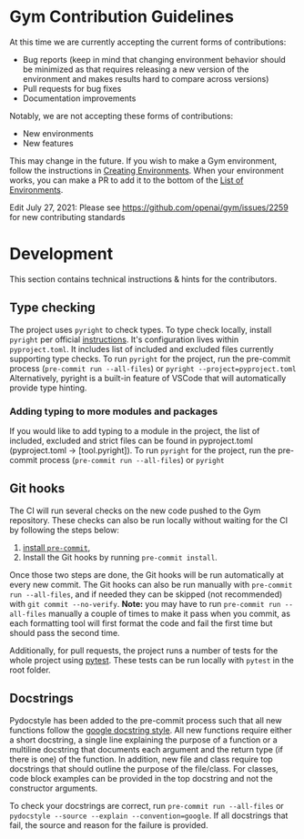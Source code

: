 # Gym Contribution Guidelines

At this time we are currently accepting the current forms of contributions:

- Bug reports (keep in mind that changing environment behavior should be minimized as that requires releasing a new version of the environment and makes results hard to compare across versions)
- Pull requests for bug fixes
- Documentation improvements

Notably, we are not accepting these forms of contributions:

- New environments
- New features

This may change in the future.
If you wish to make a Gym environment, follow the instructions in [Creating Environments](https://github.com/openai/gym/blob/master/docs/creating_environments.md).  When your environment works, you can make a PR to add it to the bottom of the [List of Environments](https://github.com/openai/gym/blob/master/docs/third_party_environments.md).


Edit July 27, 2021: Please see https://github.com/openai/gym/issues/2259 for new contributing standards

# Development
This section contains technical instructions & hints for the contributors.

## Type checking
The project uses `pyright` to check types. 
To type check locally, install `pyright` per official [instructions](https://github.com/microsoft/pyright#command-line). 
It's configuration lives within `pyproject.toml`. It includes list of included and excluded files currently supporting type checks.
To run `pyright` for the project, run the pre-commit process (`pre-commit run --all-files`) or `pyright --project=pyproject.toml`
Alternatively, pyright is a built-in feature of VSCode that will automatically provide type hinting.

### Adding typing to more modules and packages
If you would like to add typing to a module in the project, 
the list of included, excluded and strict files can be found in pyproject.toml (pyproject.toml -> [tool.pyright]). 
To run `pyright` for the project, run the pre-commit process (`pre-commit run --all-files`) or `pyright`

## Git hooks
The CI will run several checks on the new code pushed to the Gym repository. These checks can also be run locally without waiting for the CI by following the steps below:
1. [install `pre-commit`](https://pre-commit.com/#install),
2. Install the Git hooks by running `pre-commit install`.

Once those two steps are done, the Git hooks will be run automatically at every new commit. 
The Git hooks can also be run manually with `pre-commit run --all-files`, and if needed they can be skipped (not recommended) with `git commit --no-verify`. 
**Note:** you may have to run `pre-commit run --all-files` manually a couple of times to make it pass when you commit, as each formatting tool will first format the code and fail the first time but should pass the second time.

Additionally, for pull requests, the project runs a number of tests for the whole project using [pytest](https://docs.pytest.org/en/latest/getting-started.html#install-pytest).
These tests can be run locally with `pytest` in the root folder. 

## Docstrings
Pydocstyle has been added to the pre-commit process such that all new functions follow the [google docstring style](https://sphinxcontrib-napoleon.readthedocs.io/en/latest/example_google.html).
All new functions require either a short docstring, a single line explaining the purpose of a function
or a multiline docstring that documents each argument and the return type (if there is one) of the function.
In addition, new file and class require top docstrings that should outline the purpose of the file/class.
For classes, code block examples can be provided in the top docstring and not the constructor arguments.

To check your docstrings are correct, run `pre-commit run --all-files` or `pydocstyle --source --explain --convention=google`.
If all docstrings that fail, the source and reason for the failure is provided. 